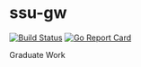 # ssu-gw
[![Build Status](https://travis-ci.org/dekarti/ssu-cw.svg?branch=master)](https://travis-ci.org/dekarti/ssu-cw)
[![Go Report Card](https://goreportcard.com/badge/github.com/dekarti/ssu-gw)](https://goreportcard.com/badge/github.com/dekarti/ssu-gw)

Graduate Work
